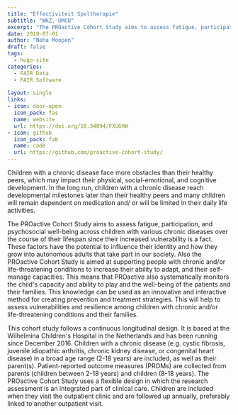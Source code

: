 ```yaml
---
title: "Effectiviteit Speltherapie"
subtitle: "WKZ, UMCU"
excerpt: "The PROactive Cohort Study aims to assess fatigue, participation, and psychosocial well-being across children with various chronic diseases over the course of their lifespan since their increased vulnerability is a fact."
date: 2019-07-01
author: "Neha Moopen"
draft: false
tags:
  - hugo-site
categories:
  - FAIR Data
  - FAIR Software
  
layout: single
links:
- icon: door-open
  icon_pack: fas
  name: website
  url: https://doi.org/10.34894/FXUGHW
- icon: github
  icon_pack: fab
  name: code
  url: https://github.com/proactive-cohort-study/
---
```


Children with a chronic disease face more obstacles than their healthy peers, which may impact their physical, social-emotional, and cognitive development. In the long run, children with a chronic disease reach developmental milestones later than their healthy peers and many children will remain dependent on medication and/ or will be limited in their daily life activities.

The PROactive Cohort Study aims to assess fatigue, participation, and psychosocial well-being across children with various chronic diseases over the course of their lifespan since their increased vulnerability is a fact. These factors have the potential to influence their identity and how they grow into autonomous adults that take part in our society. Also the PROactive Cohort Study is aimed at supporting people with chronic and/or life-threatening conditions to increase their ability to adapt, and their self-manage capacities. This means that PROactive also systematically monitors the child's capacity and ability to play and the well-being of the patients and their families. This knowledge can be used as an innovative and interactive method for creating prevention and treatment strategies. This will help to assess vulnerabilities and resilience among children with chronic and/or life-threatening conditions and their families.

This cohort study follows a continuous longitudinal design. It is based at the Wilhelmina Children's Hospital in the Netherlands and has been running since December 2016. Children with a chronic disease (e.g. cystic fibrosis, juvenile idiopathic arthritis, chronic kidney disease, or congenital heart disease) in a broad age range (2-18 years) are included, as well as their parent(s). Patient-reported outcome measures (PROMs) are collected from parents (children between 2-18 years) and children (8-18 years). The PROactive Cohort Study uses a flexible design in which the research assessment is an integrated part of clinical care. Children are included when they visit the outpatient clinic and are followed up annually, preferably linked to another outpatient visit. 